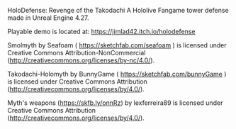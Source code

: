 HoloDefense: Revenge of the Takodachi
A Hololive Fangame tower defense made in Unreal Engine 4.27.  

Playable demo is located at: https://jimlad42.itch.io/holodefense



Smolmyth by Seafoam ( https://sketchfab.com/seafoam ) is licensed under Creative Commons Attribution-NonCommercial (http://creativecommons.org/licenses/by-nc/4.0/).

Takodachi-Holomyth by BunnyGame ( https://sketchfab.com/bunnyGame ) is licensed under Creative Commons Attribution (http://creativecommons.org/licenses/by/4.0/).

Myth's weapons (https://skfb.ly/onnRz) by lexferreira89 is licensed under Creative Commons Attribution (http://creativecommons.org/licenses/by/4.0/).
